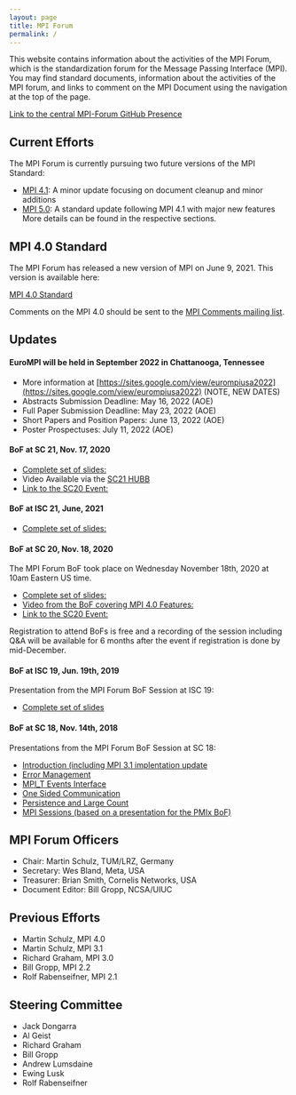 ```yaml
---
layout: page
title: MPI Forum
permalink: /
---
```


This website contains information about the activities of the MPI Forum, which is the standardization forum for the Message Passing Interface (MPI).
You may find standard documents, information about the activities of the MPI forum, and links to comment on the MPI Document using the navigation at the top of the page.

[Link to the central MPI-Forum GitHub Presence](https://github.com/mpi-forum/)

## Current Efforts

The MPI Forum is currently pursuing two future versions of the MPI Standard:
* [MPI 4.1](mpi-41/): A minor update focusing on document cleanup and minor additions
* [MPI 5.0](mpi-50/): A standard update following MPI 4.1 with major new features
More details can be found in the respective sections.

## MPI 4.0 Standard

The MPI Forum has released a new version of MPI on June 9, 2021.
This version is available here:

[MPI 4.0 Standard](docs/mpi-4.0/mpi40-report.pdf)

Comments on the MPI 4.0 should be sent to the [MPI Comments mailing list](/comments).

## Updates

#### EuroMPI will be held in September 2022 in Chattanooga, Tennessee

* More information at [https://sites.google.com/view/eurompiusa2022](https://sites.google.com/view/eurompiusa2022) (NOTE, NEW DATES)
* Abstracts Submission Deadline: May 16, 2022 (AOE)
* Full Paper Submission Deadline: May 23, 2022 (AOE)
* Short Papers and Position Papers: June 13, 2022 (AOE)
* Poster Prospectuses: July 11, 2022 (AOE)


#### BoF at SC 21, Nov. 17, 2020

* [Complete set of slides:](bofs/2021-11-mpi-bof.pdf)
* Video Available via the [SC21 HUBB](http://sc21.hubb.me)
* [Link to the SC20 Event:](https://sc20.supercomputing.org/presentation/?id=bof126&sess=sess309)

#### BoF at ISC 21, June, 2021

* [Complete set of slides:](bofs/2021-06-mpi-bof.pdf)

#### BoF at SC 20, Nov. 18, 2020

The MPI Forum BoF took place on Wednesday November 18th, 2020 at 10am Eastern US time.

* [Complete set of slides:](bofs/2020-11-mpi-bof.pdf)
* [Video from the BoF covering MPI 4.0 Features:](https://youtu.be/XIc0YrTJqWE)
* [Link to the SC20 Event:](https://sc20.supercomputing.org/presentation/?id=bof126&sess=sess309)

Registration to attend BoFs is free and a recording of the session including Q&A will be available for 6 months after the event if registration is done by mid-December.

#### BoF at ISC 19, Jun. 19th, 2019

Presentation from the MPI Forum BoF Session at ISC 19:
* [Complete set of slides](bofs/2019-06-mpi-bof.pdf)

#### BoF at SC 18, Nov. 14th, 2018

Presentations from the MPI Forum BoF Session at SC 18:
* [Introduction (including MPI 3.1 implentation update](bofs/2018-11-sc/intro.pdf)
* [Error Management](bofs/2018-11-sc/ft.pdf)
* [MPI_T Events Interface](bofs/2018-11-sc/events.pdf)
* [One Sided Communication](bofs/2018-11-sc/rma.pdf)
* [Persistence and Large Count](bofs/2018-11-sc/pers.pdf)
* [MPI Sessions (based on a presentation for the PMIx BoF)](bofs/2018-11-sc/sessions.pdf)


## MPI Forum Officers

*   Chair: Martin Schulz, TUM/LRZ, Germany
*   Secretary: Wes Bland, Meta, USA
*   Treasurer: Brian Smith, Cornelis Networks, USA
*   Document Editor: Bill Gropp, NCSA/UIUC

## Previous Efforts

*   Martin Schulz, MPI 4.0
*   Martin Schulz, MPI 3.1
*   Richard Graham, MPI 3.0
*   Bill Gropp, MPI 2.2
*   Rolf Rabenseifner, MPI 2.1

## Steering Committee

*   Jack Dongarra
*   Al Geist
*   Richard Graham
*   Bill Gropp
*   Andrew Lumsdaine
*   Ewing Lusk
*   Rolf Rabenseifner
